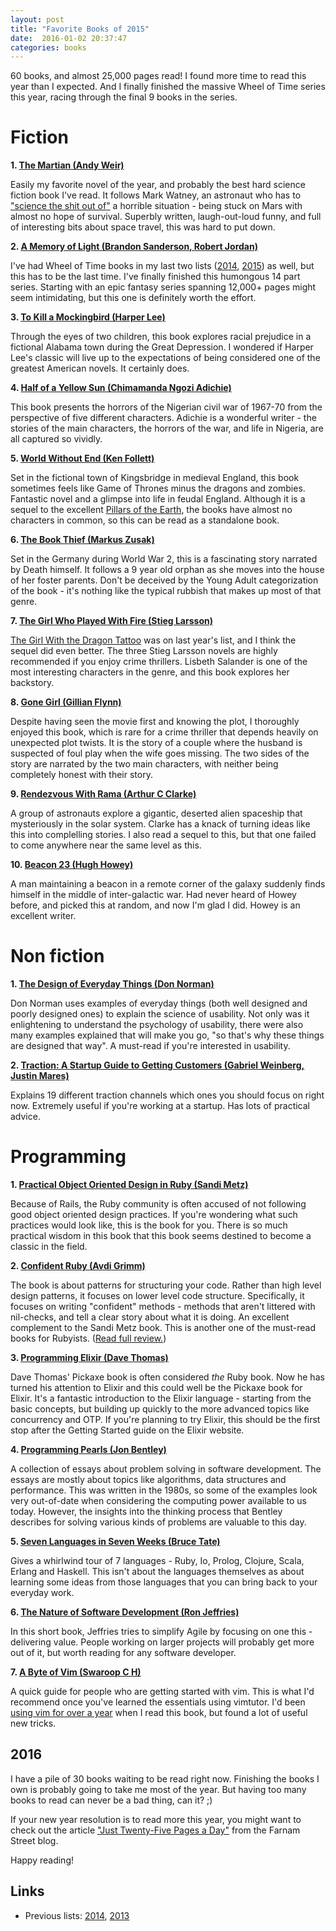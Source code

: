 ```yaml
---
layout: post
title: "Favorite Books of 2015"
date:  2016-01-02 20:37:47
categories: books
---
```


60 books, and almost 25,000 pages read!
I found more time to read this year than I expected.
And I finally finished the massive Wheel of Time series this year,
racing through the final 9 books in the series.

# Fiction

**1. [The Martian (Andy Weir)](http://amzn.to/1RTJ6wr)**

Easily my favorite novel of the year,
and probably the best hard science fiction book I've read.
It follows Mark Watney, an astronaut who has to
["science the shit out of"](https://twitter.com/neiltyson/status/610997574808395777)
a horrible situation - being stuck on Mars with almost no hope of survival.
Superbly written, laugh-out-loud funny,
and full of interesting bits about space travel, this was hard to put down.

**2. [A Memory of Light (Brandon Sanderson, Robert Jordan)](http://amzn.to/1OIE2gp)**

I've had Wheel of Time books in my last two lists
([2014](/posts/favorite-books-2014/),
[2015](/posts/favorite-books-2015/))
as well, but this has to be the last time.
I've finally finished this humongous 14 part series.
Starting with an epic fantasy series spanning 12,000+ pages
might seem intimidating, but this one is definitely worth the effort.

**3. [To Kill a Mockingbird (Harper Lee)](http://amzn.to/1WQO3wp)**

Through the eyes of two children,
this book explores racial prejudice in a fictional Alabama town
during the Great Depression.
I wondered if Harper Lee's classic will live up to the expectations
of being considered one of the greatest American novels.
It certainly does.

**4. [Half of a Yellow Sun (Chimamanda Ngozi Adichie)](http://amzn.to/1RTMZkS)**

This book presents the horrors of the Nigerian civil war of 1967-70
from the perspective of five different characters.
Adichie is a wonderful writer -
the stories of the main characters, the horrors of the war, and life in Nigeria,
are all captured so vividly.

**5. [World Without End (Ken Follett)](http://amzn.to/1WQO5EI)**

Set in the fictional town of Kingsbridge in medieval England,
this book sometimes feels like Game of Thrones minus the dragons and zombies.
Fantastic novel and a glimpse into life in feudal England.
Although it is a sequel to the excellent
[Pillars of the Earth](http://amzn.to/1kwoCyv),
the books have almost no characters in common,
so this can be read as a standalone book.

**6. [The Book Thief (Markus Zusak)](http://amzn.to/1OIEqeO)**

Set in the Germany during World War 2,
this is a fascinating story narrated by Death himself.
It follows a 9 year old orphan
as she moves into the house of her foster parents.
Don't be deceived by the Young Adult categorization of the book -
it's nothing like the typical rubbish that makes up most of that genre.

**7. [The Girl Who Played With Fire (Stieg Larsson)](http://amzn.to/1RTN1sX)**

[The Girl With the Dragon Tattoo](http://amzn.to/1kwp0Nk)
was on last year's list, and I think the sequel did even better.
The three Stieg Larsson novels are highly recommended
if you enjoy crime thrillers.
Lisbeth Salander is one of the most interesting characters in the genre,
and this book explores her backstory.

**8. [Gone Girl (Gillian Flynn)](http://amzn.to/1kwpxyL)**

Despite having seen the movie first and knowing the plot,
I thoroughly enjoyed this book,
which is rare for a crime thriller
that depends heavily on unexpected plot twists.
It is the story of a couple where
the husband is suspected of foul play when the wife goes missing.
The two sides of the story are narrated by the two main characters,
with neither being completely honest with their story.

**9. [Rendezvous With Rama (Arthur C Clarke)](http://amzn.to/1NQ0MK1)**

A group of astronauts explore a gigantic, deserted alien spaceship
that mysteriously in the solar system.
Clarke has a knack of turning ideas like this into complelling stories.
I also read a sequel to this,
but that one failed to come anywhere near the same level as this.

**10. [Beacon 23 (Hugh Howey)](http://amzn.to/1NQ1CGK)**

A man maintaining a beacon in a remote corner of the galaxy
suddenly finds himself in the middle of inter-galactic war.
Had never heard of Howey before, and picked this at random,
and now I'm glad I did.
Howey is an excellent writer.

# Non fiction

**1. [The Design of Everyday Things (Don Norman)](http://amzn.to/1WQOGpK)**

Don Norman uses examples of everyday things
(both well designed and poorly designed ones)
to explain the science of usability.
Not only was it enlightening to understand the psychology of usability,
there were also many examples explained that will make you go,
"so that's why these things are designed that way".
A must-read if you're interested in usability.

**2. [Traction: A Startup Guide to Getting Customers (Gabriel Weinberg, Justin Mares)](http://amzn.to/1WQOJCb)**

Explains 19 different traction channels which ones you should focus on right now.
Extremely useful if you're working at a startup.
Has lots of practical advice.

# Programming

**1. [Practical Object Oriented Design in Ruby (Sandi Metz)](http://amzn.to/1mWME7A)**

Because of Rails, the Ruby community is often accused of
not following good object oriented design practices.
If you're wondering what such practices would look like,
this is the book for you.
There is so much practical wisdom in this book
that this book seems destined to become a classic in the field.

**2. [Confident Ruby (Avdi Grimm)](http://amzn.to/1mcUut7)**

The book is about patterns for structuring your code.
Rather than high level design patterns,
it focuses on lower level code structure.
Specifically, it focuses on writing "confident" methods -
methods that aren't littered with nil-checks,
and tell a clear story about what it is doing.
An excellent complement to the Sandi Metz book.
This is another one of the must-read books for Rubyists.
([Read full review.](/posts/confident-ruby/))

**3. [Programming Elixir (Dave Thomas)](http://amzn.to/1mWMHjE)**

Dave Thomas' Pickaxe book is often considered _the_ Ruby book.
Now he has turned his attention to Elixir
and this could well be the Pickaxe book for Elixir.
It's a fantastic introduction to the Elixir language -
starting from the basic concepts, but building up quickly
to the more advanced topics like concurrency and OTP.
If you're planning to try Elixir,
this should be the first stop
after the Getting Started guide on the Elixir website.

**4. [Programming Pearls (Jon Bentley)](http://amzn.to/1YXikWi)**

A collection of essays about problem solving in software development.
The essays are mostly about topics like
algorithms, data structures and performance.
This was written in the 1980s, so some of the examples look very out-of-date
when considering the computing power available to us today.
However, the insights into the thinking process that Bentley describes
for solving various kinds of problems are valuable to this day.

**5. [Seven Languages in Seven Weeks (Bruce Tate)](http://amzn.to/1mWMOM9)**

Gives a whirlwind tour of 7 languages -
Ruby, Io, Prolog, Clojure, Scala, Erlang and Haskell.
This isn't about the languages themselves
as about learning some ideas from those languages
that you can bring back to your everyday work.

**6. [The Nature of Software Development (Ron Jeffries)](http://amzn.to/1YXizka)**

In this short book, Jeffries tries to simplify Agile
by focusing on one this - delivering value.
People working on larger projects will probably get more out of it,
but worth reading for any software developer.

**7. [A Byte of Vim (Swaroop C H)](http://www.swaroopch.com/notes/vim/)**

A quick guide for people who are getting started with vim.
This is what I'd recommend once you've learned the essentials using vimtutor.
I'd been
[using vim for over a year](/posts/one-year-with-vim/)
when I read this book, but found a lot of useful new tricks.

## 2016

I have a pile of 30 books waiting to be read right now.
Finishing the books I own is probably going to take me most of the year.
But having too many books to read can never be a bad thing, can it? ;)

If your new year resolution is to read more this year,
you might want to check out the article
["Just Twenty-Five Pages a Day"](https://www.farnamstreetblog.com/2015/12/twenty-five-pages-a-day/)
from the Farnam Street blog.

Happy reading!

## Links

- Previous lists:
  [2014](/posts/favorite-books-2014/),
  [2013](/posts/favorite-books-2013/)

